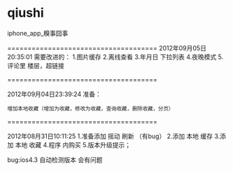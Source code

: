 qiushi
======

iphone_app_糗事囧事


=====================================
2012年09月05日20:35:01
需要改进的：
1.图片缓存
2.离线查看
3.年月日 下拉列表
4.夜晚模式
5.评论里 楼层，超链接

=====================================

2012年09月04日23:39:24
准备：
    
    增加本地收藏（增加为收藏，修改为收藏，查询收藏，删除收藏，分页）


=====================================

2012年08月31日10:11:25
1.准备添加 摇动 刷新 （有bug）
2.添加 本地 缓存
3.添加 本地 收藏
4.程序 内购买
5.版本升级提示；


bug:ios4.3 自动检测版本 会有问题